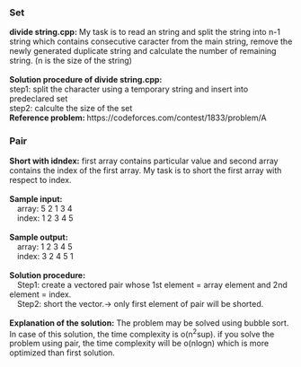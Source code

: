 <h3>Set</h3>
<b>divide string.cpp: </b>My task is to read an string and split the string into n-1 string which contains consecutive caracter from the main string, remove the newly generated duplicate string and calculate the number of remaining string. (n is the size of the string) <br><br>
<b>Solution procedure of divide string.cpp: </b><br>
step1: split the character using a temporary string and insert into predeclared set<br>
step2: calculte the size of the set<br>
<b>Reference problem: </b>https://codeforces.com/contest/1833/problem/A
<h3>Pair</h3>
<b>Short with idndex:</b> first array contains particular value and second array contains the index of the first array. My task is to short the first array with respect to index.<br><br>
<b>Sample input:</b><br>
&emsp;array: 5 2 1 3 4<br>
&emsp;index: 1 2 3 4 5<br><br>
<b>Sample output:</b><br>
&emsp;array: 1 2 3 4 5<br>
&emsp;index: 3 2 4 5 1<br><br>
<b>Solution procedure:</b><br>
&emsp;Step1: create a vectored pair whose 1st element = array element and 2nd element = index.<br>
&emsp;Step2: short the vector.-> only first element of pair will be shorted.<br><br>
<b>Explanation of the solution:</b> The problem may be solved using bubble sort. In case of this solution, the time complexity is o(n<sup>2</sup>sup). if you solve the problem using pair, the time complexity will be o(nlogn) which is more optimized than first solution.
